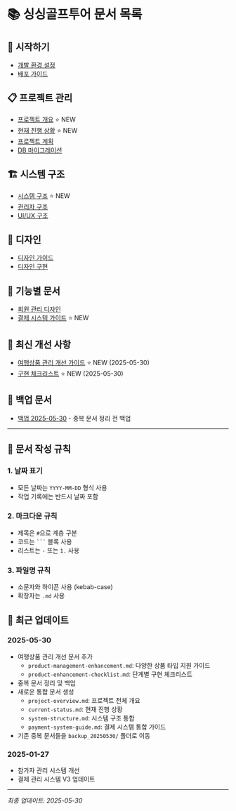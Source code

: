 # 📚 싱싱골프투어 문서 목록

## 🚀 시작하기
- [개발 환경 설정](setup.md)
- [배포 가이드](deployment_guide.md)

## 📋 프로젝트 관리
- [프로젝트 개요](project-overview.md) ⭐ NEW
- [현재 진행 상황](current-status.md) ⭐ NEW
- [프로젝트 계획](project_plan.md)
- [DB 마이그레이션](db_migration.md)

## 🏗️ 시스템 구조
- [시스템 구조](system-structure.md) ⭐ NEW
- [관리자 구조](admin-structure.md)
- [UI/UX 구조](ui-ux-structure.md)

## 🎨 디자인
- [디자인 가이드](design-guide.md)
- [디자인 구현](design-implementation.md)

## 🔧 기능별 문서
- [회원 관리 디자인](member-management-design.md)
- [결제 시스템 가이드](payment-system-guide.md) ⭐ NEW

## 🌟 최신 개선 사항
- [여행상품 관리 개선 가이드](product-management-enhancement.md) ⭐ NEW (2025-05-30)
- [구현 체크리스트](product-enhancement-checklist.md) ⭐ NEW (2025-05-30)

## 📁 백업 문서
- [백업 2025-05-30](backup_20250530/) - 중복 문서 정리 전 백업

---

## 📝 문서 작성 규칙

### 1. 날짜 표기
- 모든 날짜는 `YYYY-MM-DD` 형식 사용
- 작업 기록에는 반드시 날짜 포함

### 2. 마크다운 규칙
- 제목은 `#`으로 계층 구분
- 코드는 ` ``` ` 블록 사용
- 리스트는 `-` 또는 `1.` 사용

### 3. 파일명 규칙
- 소문자와 하이픈 사용 (kebab-case)
- 확장자는 `.md` 사용

## 🔄 최근 업데이트

### 2025-05-30
- 여행상품 관리 개선 문서 추가
  - `product-management-enhancement.md`: 다양한 상품 타입 지원 가이드
  - `product-enhancement-checklist.md`: 단계별 구현 체크리스트
- 중복 문서 정리 및 백업
- 새로운 통합 문서 생성
  - `project-overview.md`: 프로젝트 전체 개요
  - `current-status.md`: 현재 진행 상황
  - `system-structure.md`: 시스템 구조 통합
  - `payment-system-guide.md`: 결제 시스템 통합 가이드
- 기존 중복 문서들을 `backup_20250530/` 폴더로 이동

### 2025-01-27
- 참가자 관리 시스템 개선
- 결제 관리 시스템 V3 업데이트

---
*최종 업데이트: 2025-05-30*
